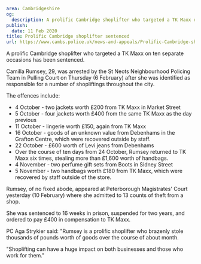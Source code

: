 ```yaml
area: Cambridgeshire
og:
  description: A prolific Cambridge shoplifter who targeted a TK Maxx on ten separate occasions has been sentenced.
publish:
  date: 11 Feb 2020
title: Prolific Cambridge shoplifter sentenced
url: https://www.cambs.police.uk/news-and-appeals/Prolific-Cambridge-shoplifter-sentenced
```

A prolific Cambridge shoplifter who targeted a TK Maxx on ten separate occasions has been sentenced.

Camilla Rumsey, 29, was arrested by the St Neots Neighbourhood Policing Team in Pulling Court on Thursday (6 February) after she was identified as responsible for a number of shopliftings throughout the city.

The offences include:

 * 4 October - two jackets worth £200 from TK Maxx in Market Street
 * 5 October - four jackets worth £400 from the same TK Maxx as the day previous
 * 11 October - lingerie worth £150, again from TK Maxx
 * 16 October - goods of an unknown value from Debenhams in the Grafton Centre, which were recovered outside by staff.
 * 22 October - £600 worth of Levi jeans from Debenhams
 * Over the course of ten days from 24 October, Rumsey returned to TK Maxx six times, stealing more than £1,600 worth of handbags.
 * 4 November - two perfume gift sets from Boots in Sidney Street
 * 5 November - two handbags worth £180 from TK Maxx, which were recovered by staff outside of the store.

Rumsey, of no fixed abode, appeared at Peterborough Magistrates' Court yesterday (10 February) where she admitted to 13 counts of theft from a shop.

She was sentenced to 16 weeks in prison, suspended for two years, and ordered to pay £400 in compensation to TK Maxx.

PC Aga Strykier said: "Rumsey is a prolific shoplifter who brazenly stole thousands of pounds worth of goods over the course of about month.

"Shoplifting can have a huge impact on both businesses and those who work for them."
